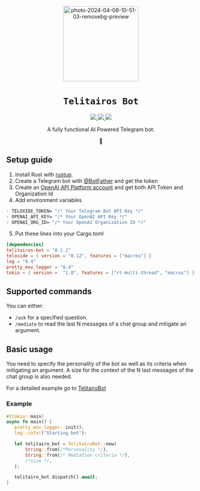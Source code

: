 <div align="center">
  <a href="https://imgbb.com/"><img src="https://i.ibb.co/5kmL1Yj/photo-2024-04-08-10-51-03-removebg-preview.png" alt="photo-2024-04-08-10-51-03-removebg-preview" border="0" width="200"></a>
  <h1><code>Telitairos Bot</code></h1>
  <a href="https://docs.rs/telitairos-bot/">
    <img src="https://docs.rs/telitairos-bot/badge.svg">
  </a>
   <a href="https://github.com/SharliBeicon/telitairos-bot/actions/workflows/rust.yml">
    <img src="https://github.com/SharliBeicon/telitairos-bot/actions/workflows/rust.yml/badge.svg">
  </a>
  <a href="https://crates.io/crates/telitairos-bot">
    <img src="https://img.shields.io/crates/v/telitairos-bot.svg">
  </a>
</br>

   A fully functional AI Powered Telegram bot.

 🦀  
</div>

## Setup guide
1. Install Rust with [rustup](http://rustup.rs/).
2. Create a Telegram bot with [@BotFather](https://t.me/botfather) and get the token
3. Create an [OpenAI API Platform account](https://openai.com/api/) and get both API Token and Organization Id
4. Add environment variables
```bash
- TELOXIDE_TOKEN= "/* Your Telegram Bot API Key */"
- OPENAI_API_KEY= "/* Your OpenAI API Key */"
- OPENAI_ORG_ID= "/* Your OpenAI Organization ID */"
```
5. Put these lines into your Cargo.toml
```toml
[dependencies]
telitairos-bot = "0.1.1"
teloxide = { version = "0.12", features = ["macros"] }
log = "0.4"
pretty_env_logger = "0.4"
tokio = { version =  "1.8", features = ["rt-multi-thread", "macros"] }
```

## Supported commands
You can either:
- `/ask` for a specified question.
- `/mediate` to read the last N messages of a chat group and mitigate an argument.


## Basic usage

You need to specify the personality of the bot as well as its criteria when mitigating an argument.
A size for the context of the N last messages of the chat group is also needed.

For a detailed example go to [TelitairoBot](https://docs.rs/telitairos-bot/latest/telitairos_bot/struct.TelitairoBot.html)
### Example

```rust
#[tokio::main]
async fn main() {
   pretty_env_logger::init();
   log::info!("Starting bot");

   let telitairo_bot = TelitairoBot::new(
       String::from(/*Personality */),
       String::from(/* Mediation criteria */),
       /*size */,
   );

   telitairo_bot.dispatch().await;
}

